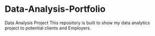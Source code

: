 # Data-Analysis-Portfolio
Data Analysis Project
This repository is built to show my data analytics project to potential clients and Employers.
